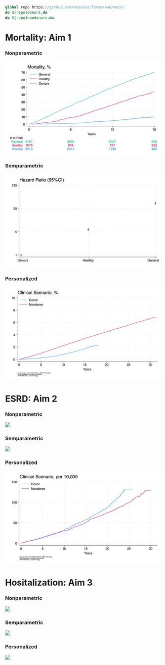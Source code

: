 ```stata
global repo https://github.com/muzaale/forum/raw/main/
do ${repo}donors.do
do ${repo}nondonors.do

``` 
# Mortality: Aim 1   
### Nonparametric
![](risk.png)

### Semparametric
![](hr.png)

### Personalized
![](aim1.png)

# ESRD: Aim 2   
### Nonparametric
![](risk_esrd.png)

### Semparametric
![](hr_esrd.png)

### Personalized 
![](aim2.png)

# Hositalization: Aim 3  
### Nonparametric
![](risk_hosp.png)

### Semparametric
![](hr_hosp.png)

### Personalized 
![](aim3.png)




